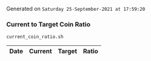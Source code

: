 Generated on `Saturday 25-September-2021 at 17:59:20`

### Current to Target Coin Ratio
`current_coin_ratio.sh`

Date|Current|Target|Ratio
---|---|---|---

